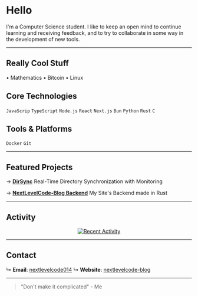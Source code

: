 # Hello

I'm a Computer Science student. I like to keep an open mind to continue learning and receiving feedback, and to try to collaborate in some way in the development of new tools.

---

## Really Cool Stuff
• Mathematics
• Bitcoin
• Linux

## Core Technologies
`JavaScrip` `TypeScript` `Node.js` `React` `Next.js` `Bun` `Python` `Rust` `C`

## Tools & Platforms
`Docker` `Git`

---

## Featured Projects
→ **[DirSync](https://github.com/nextlevelcode014/dir_sync)**
Real-Time Directory Synchronization with Monitoring

→ **[NextLevelCode-Blog Backend](https://github.com/nextlevelcode014/backend-nextlevelcodeblog)**
My Site's Backend made in Rust

<!-- → **[Library/Tool](https://github.com/username/repo)**
What problem it solves -->

---

## Activity
<div align="center">

[![Recent Activity](https://github-readme-stats.vercel.app/api?username=nextlevelcode014&show_icons=true&count_private=true&hide_title=true&hide=contribs&theme=transparent)](https://github.com/nextlevelcode014)

</div>

---

## Contact
↳ **Email**: [nextlevelcode014](nextlevelcode014@gmail.com)
↳ **Website**: [nextlevelcode-blog](https://nextlevelcode-blog.vercel.app)
<!-- ↳ **Professional**: [LinkedIn](https://linkedin.com/in/yourprofile) -->

---

> "Don't make it complicated" - Me
